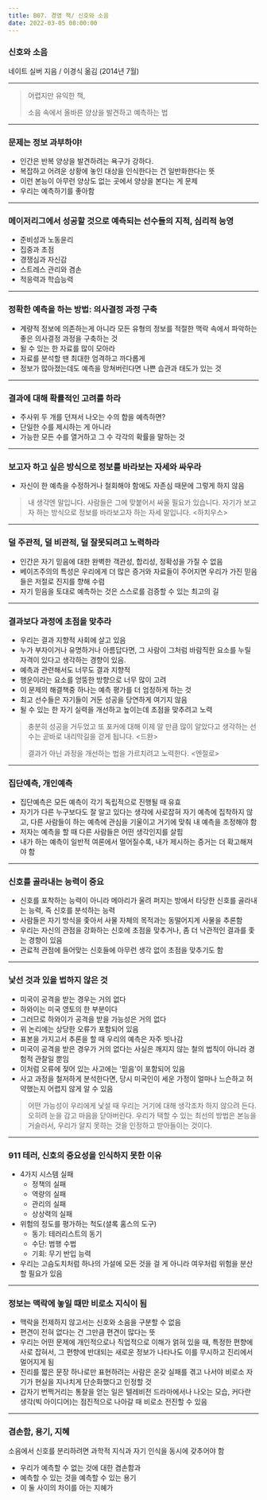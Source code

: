 ```yaml
---
title: B07. 경영 책/ 신호와 소음
date: 2022-03-05 08:00:00
---
```


### 신호와 소음
네이트 실버 지음 / 이경식 옮김 (2014년 7월)

---

> 어렵지만 유익한 책,
>
> 소음 속에서 올바른 양상을 발견하고 예측하는 법

---

### 문제는 정보 과부하야!

- 인간은 반복 양상을 발견하려는 욕구가 강하다.
- 복잡하고 어려운 상황에 놓인 대상을 인식한다는 건 일반화한다는 뜻
- 이런 본능이 아무런 양상도 없는 곳에서 양상을 본다는 게 문제
- 우리는 예측하기를 좋아함

---

### 메이저리그에서 성공할 것으로 예측되는 선수들의 지적, 심리적 능영

- 준비성과 노동윤리
- 집중과 초점
- 경쟁심과 자신감
- 스트레스 관리와 겸손
- 적응력과 학습능력

---

### 정확한 예측을 하는 방법: 의사결정 과정 구축

- 계량적 정보에 의존하는게 아니라 모든 유형의 정보를 적절한 맥락 속에서 파악하는 좋은 의사결정 과정을 구축하는 것
- 될 수 있는 한 자료를 많이 모아라
- 자료를 분석할 땐 최대한 엄격하고 까다롭게
- 정보가 많아졌는데도 예측을 망쳐버린다면 나쁜 습관과 태도가 있는 것

---

### 결과에 대해 확률적인 고려를 하라
- 주사위 두 개를 던져서 나오는 수의 합을 예측하면?
- 단일한 수를 제시하는 게 아니라
- 가능한 모든 수를 열거하고 그 수 각각의 확률을 말하는 것

---

### 보고자 하고 싶은 방식으로 정보를 바라보는 자세와 싸우라
- 자신이 한 예측을 수정하거나 철회해야 함에도 자존심 때문에 그렇게 하지 않음


> 내 생각엔 말입니다. 사람들은 그에 맞붙어서 싸울 필요가 있습니다. 자기가 보고자 하는 방식으로 정보를 바라보고자 하는 자세 말입니다. <하치우스>


---

### 덜 주관적, 덜 비관적, 덜 잘못되려고 노력하라
- 인간은 자기 믿음에 대한 완벽한 객관성, 합리성, 정확성을 가질 수 없음
- 베이즈주의의 특성은 우리에게 더 많은 증거와 자료들이 주어지면 우리가 가진 믿음들은 저절로 진지를 향해 수렴
- 자기 믿음을 토대로 예측하는 것은 스스로를 검증할 수 있는 최고의 길

---

### 결과보다 과정에 초점을 맞추라
- 우리는 결과 지향적 사회에 살고 있음
- 누가 부자이거나 유명하거나 아름답다면, 그 사람이 그처럼 바람직한 요소를 누릴 자격이 있다고 생각하는 경향이 있음.
- 예측과 관련해서도 너무도 결과 지향적
- 행운이라는 요소를 엉뚱한 방향으로 너무 많이 고려
- 이 문제의 해결책중 하나는 예측 평가를 더 엄정하게 하는 것
- 최고 선수들은 자기들이 거둔 성공을 당연하게 여기지 않음
- 될 수 있는 한 자기 실력을 개선하고 높이는데 초점을 맞추려고 노력


> 충분히 성공을 거두었고 또 포커에 대해 이제 알 만큼 많이 알았다고 생각하는 선수는 곧바로 내리막길을 걷게 됩니다. <드완>
> 
>결과가 아닌 과정을 개선하는 법을 가르치려고 노력한다. <엔절로>


---

### 집단예측, 개인예측
- 집단예측은 모든 예측이 각기 독립적으로 진행될 때 유효
- 자기가 다른 누구보다도 잘 알고 있다는 생각에 사로잡혀 자기 예측에 집착하지 않고, 다른 사람들이 하는 예측에 관심을 기울이고 거기에 맞춰 내 예측을 조정해야 함
- 저자는 예측을 할 때 다른 사람들은 어떤 생각인지를 살핌
- 내가 하는 예측이 일반적 여론에서 멀어질수록, 내가 제시하는 증거는 더 확고해져야 함

---

### 신호를 골라내는 능력이 중요
- 신호를 포착하는 능력이 아니라 메아리가 울려 퍼지는 방에서 타당한 신호를 골라내는 능력, 즉 신호를 분석하는 능력
- 사람들은 자기 방식을 좇아서 사물 자체의 목적과는 동떨어지게 사물을 추론함
- 우리는 자신의 관점을 강화하는 신호에 초점을 맞추거나, 좀 더 낙관적인 결과를 좇는 경향이 있음
- 관료적 관점에 들어맞는 신호들에 아무런 생각 없이 초점을 맞추기도 함

---

### 낯선 것과 있을 법하지 않은 것
- 미국이 공격을 받는 경우는 거의 없다
- 하와이는 미국 영토의 한 부분이다
- 그러므로 하와이가 공격을 받을 가능성은 거의 없다
- 위 논리에는 상당한 오류가 포함되어 있음
- 표본을 가지고서 추론을 할 때 우리의 예측은 자주 빗나감
- 미국이 공격을 받은 경우가 거의 없다는 사실은 깨지지 않는 철의 법칙이 아니라 경험적 관찰일 뿐임
- 이처럼 오류에 젖어 있는 사고에는 '믿음'이 포함되어 있음
- 사고 과정을 철저하게 분석한다면, 당시 미국인이 세운 가정이 얼마나 느슨하고 허약했는지 어렵지 않게 알 수 있음


> 어떤 가능성이 우리에게 낯설 때 우리는 거기에 대해 생각조차 하지 않으려 든다. 오히려 눈을 감고 마음을 닫아버린다.
> 우리가 택할 수 있는 최선의 방법은 본능을 거슬러서, 우리가 알지 못하는 것을 인정하고 받아들이는 것이다.


---

### 911 테러, 신호의 중요성을 인식하지 못한 이유

- 4가지 시스템 실패
    - 정책의 실패
    - 역량의 실패
    - 관리의 실패
    - 상상력의 실패
- 위험의 정도를 평가하는 척도(셜록 홈스의 도구)
    - 동기: 테러리스트의 동기
    - 수단: 범행 수법
    - 기회: 무기 반입 능력
- 우리는 고슴도치처럼 하나의 가설에 모든 것을 걸 게 아니라 여우처럼 위험을 분산할 필요가 있음

---

### 정보는 맥락에 놓일 때만 비로소 지식이 됨
- 맥락을 전제하지 않고서는 신호와 소음을 구분할 수 없음
- 편견이 전혀 없다는 건 그만큼 편견이 많다는 뜻
- 우리는 어떤 문제에 개인적으로나 직업적으로 이해가 얽혀 있을 때, 특정한 편향에 사로 잡혀서, 그 편향에 반대되는 새로운 정보가 나타나도 이를 무시하고 진리에서 멀어지게 됨
- 진리를 짧은 문장 하나로만 표현하려는 사람은 온갖 실패를 겪고 나서야 비로소 자기가 현실을 지나치게 단순화했다고 인정할 것
- 갑자기 번쩍거리는 통찰을 얻는 일은 텔레비전 드라마에서나 나오는 모습, 커다란 생각(빅 아이디어)는 점진적으로 나아갈 때 비로소 전진할 수 있음

---

### 겸손함, 용기, 지혜
소음에서 신호를 분리하려면 과학적 지식과 자기 인식을 동시에 갖추어야 함
- 우리가 예측할 수 없는 것에 대한 겸손함과 
- 예측할 수 있는 것을 예측할 수 있는 용기
- 이 둘 사이의 차이를 아는 지혜가 








